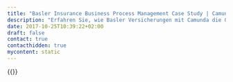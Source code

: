 ```yaml
---
title: "Basler Insurance Business Process Management Case Study | Camunda BPM"
description: "Erfahren Sie, wie Basler Versicherungen mit Camunda die Geschäftsprozessautomatisierung organisiert und die Effizienz im Unternehmen gesteigert hat. Camunda ist der Marktführer für Workflow-Automatisierung basierend auf Java und BPMN 2.0."
date: 2017-10-25T10:39:22+02:00
draft: false
contact: true
contacthidden: true
mycontent: static
---
```

{{<case-study-single
company="Basler Versicherungen AG"
companydescription="<p>Unter der Dachmarke Basler Versicherungen treten die deutschen Töchter der Schweizer Bâloise-Gruppe Basler Sachversicherungs-AG, Basler Versicherung AG Direktion für Deutschland und Basler Lebensversicherungs-AG auf dem deutschen Markt auf.</p>"
customerquote=""
teaser=""
usecase=""
videolink=""
logo="//images.ctfassets.net/vpidbgnakfvf/5NcJaYyO7m4cqWmcqgS8Mu/890c43a1e556fe92a270095d1c4b24a5/basler-versicherung.svg"
pdf=""
thumbnail="">}}